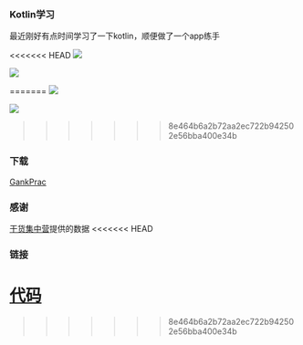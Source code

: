 ### Kotlin学习 ###
最近刚好有点时间学习了一下kotlin，顺便做了一个app练手


<<<<<<< HEAD
![](http://oo2ge5zz3.bkt.clouddn.com/gankprac_1_meitu_1.png)

![](http://oo2ge5zz3.bkt.clouddn.com/gankprac_2_meitu_2.png)

=======
![](http://oo2ge5zz3.bkt.clouddn.com/gankprac_1.png?imageMogr2/auto-orient/strip%7CimageView2/2/w/500)

![](http://oo2ge5zz3.bkt.clouddn.com/gankprac_2.png?imageMogr2/auto-orient/strip%7CimageView2/2/w/500)
>>>>>>> 8e464b6a2b72aa2ec722b942502e56bba400e34b

### 下载 ###
[GankPrac](http://oo2ge5zz3.bkt.clouddn.com/gankprac.apk)
### 感谢 ###
[干货集中营](http://gank.io/)提供的数据
<<<<<<< HEAD

### 链接 ###
[代码](https://github.com/Ruomiz/GankPrac)
=======
>>>>>>> 8e464b6a2b72aa2ec722b942502e56bba400e34b
